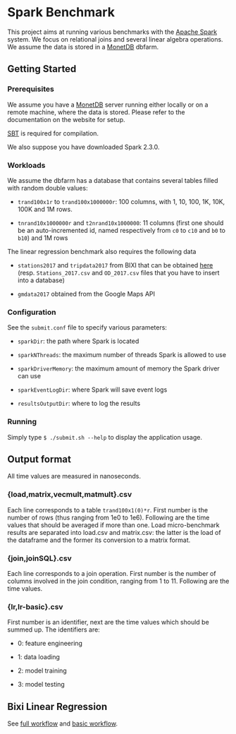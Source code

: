 # Spark Benchmark

This project aims at running various benchmarks with the [Apache Spark](https://spark.apache.org/) system.
We focus on relational joins and several linear algebra operations.
We assume the data is stored in a [MonetDB](https://www.monetdb.org/Home) dbfarm.

## Getting Started

### Prerequisites

We assume you have a [MonetDB](https://www.monetdb.org/Home) server running either locally or on a remote machine, where the data is stored.
Please refer to the documentation on the website for setup.

[SBT](https://www.scala-sbt.org/) is required for compilation.

We also suppose you have downloaded Spark 2.3.0.

### Workloads

We assume the dbfarm has a database that contains several tables filled with random double values:

* `trand100x1r` to `trand100x1000000r`: 100 columns, with 1, 10, 100, 1K, 10K, 100K and 1M rows.

* `tnrand10x1000000r` and `t2nrand10x1000000`: 11 columns (first one should be an auto-incremented id, named respectively from `c0` to `c10` and `b0` to `b10`) and 1M rows

The linear regression benchmark also requires the following data

* `stations2017` and `tripdata2017` from BIXI that can be obtained [here](https://www.kaggle.com/aubertsigouin/biximtl) (resp. `Stations_2017.csv` and `OD_2017.csv` files that you have to insert into a database)

* `gmdata2017` obtained from the Google Maps API

### Configuration

See the `submit.conf` file to specify various parameters:

* `sparkDir`: the path where Spark is located

* `sparkNThreads`: the maximum number of threads Spark is allowed to use

* `sparkDriverMemory`: the maximum amount of memory the Spark driver can use

* `sparkEventLogDir`: where Spark will save event logs

* `resultsOutputDir`: where to log the results

### Running

Simply type `$ ./submit.sh --help` to display the application usage.

## Output format

All time values are measured in nanoseconds.

### {load,matrix,vecmult,matmult}.csv

Each line corresponds to a table `trand100x1(0)*r`.
First number is the number of rows (thus ranging from 1e0 to 1e6).
Following are the time values that should be averaged if more than one.
Load micro-benchmark results are separated into load.csv and matrix.csv:
the latter is the load of the dataframe and the former its conversion to a matrix
format.

### {join,joinSQL}.csv

Each line corresponds to a join operation.
First number is the number of columns involved in the join condition, ranging from 1 to 11.
Following are the time values.

### {lr,lr-basic}.csv

First number is an identifier, next are the time values which should be summed up.
The identifiers are:

* 0: feature engineering

* 1: data loading

* 2: model training

* 3: model testing

## Bixi Linear Regression

See [full workflow](wiki/BixiLinearSpark.md) and [basic workflow](wiki/BixiLinearSpark-Basic.md).
